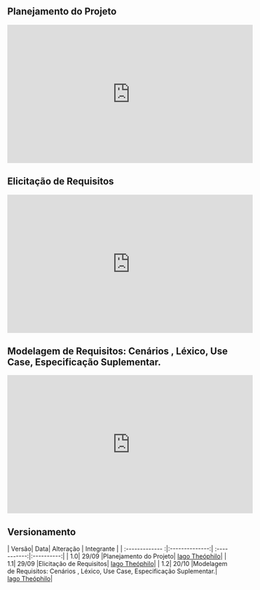 ## Planejamento do Projeto
<iframe width="560" height="315" src="https://www.youtube.com/embed/C_Zxrmu3M_s" frameborder="0" allow="accelerometer; autoplay; clipboard-write; encrypted-media; gyroscope; picture-in-picture" allowfullscreen></iframe>

## Elicitação de Requisitos
<iframe width="560" height="315" src="https://www.youtube.com/embed/Y6Ibe2CpFY0" frameborder="0" allow="accelerometer; autoplay; clipboard-write; encrypted-media; gyroscope; picture-in-picture" allowfullscreen></iframe>

## Modelagem de Requisitos: Cenários , Léxico, Use Case, Especificação Suplementar.
<iframe width="560" height="315" src="https://www.youtube.com/embed/qlbzHX3UtrA" frameborder="0" allow="accelerometer; autoplay; clipboard-write; encrypted-media; gyroscope; picture-in-picture" allowfullscreen></iframe>

## Versionamento
| Versão| Data| Alteração | Integrante |
| :------------- :|:--------------:| :-----------:|:----------:|
| 1.0| 29/09 |Planejamento do Projeto|  [Iago Theóphilo](https://github.com/IagoTheophilo)|
| 1.1| 29/09 |Elicitação de Requisitos|  [Iago Theóphilo](https://github.com/IagoTheophilo)|
| 1.2| 20/10 |Modelagem de Requisitos: Cenários , Léxico, Use Case, Especificação Suplementar.|  [Iago Theóphilo](https://github.com/IagoTheophilo)|